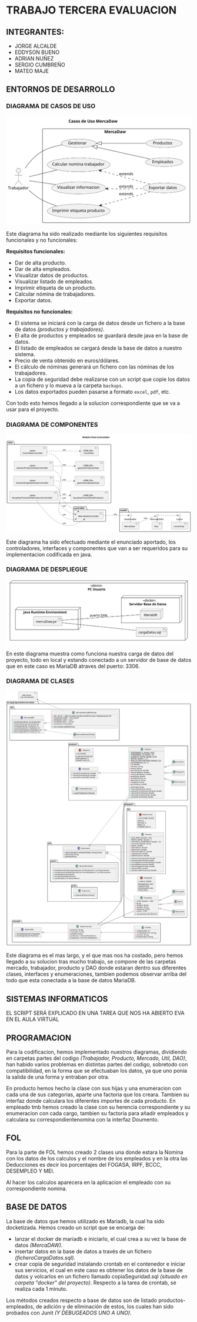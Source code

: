# TRABAJO TERCERA EVALUACION

## INTEGRANTES:

- JORGE ALCALDE
- EDDYSON BUENO
- ADRIAN NUÑEZ
- SERGIO CUMBREÑO
- MATEO MAJE

## ENTORNOS DE DESARROLLO

### DIAGRAMA DE CASOS DE USO

![DIAGRAMA DE CASOS DE USO](imagenes/DiagramaCasosDeUso.svg)

Este diagrama ha sido realizado mediante los siguientes requisitos funcionales y no funcionales:

**Requisitos funcionales:**  

- Dar de alta producto.  
- Dar de alta empleados.  
- Visualizar datos de productos.  
- Visualizar listado de empleados.  
- Imprimir etiqueta de un producto.  
- Calcular nómina de trabajadores.  
- Exportar datos.   

**Requisitos no funcionales:**

  - El sistema se iniciará con la carga de datos desde un fichero a la base de datos _(productos y trabajadores)_.
  - El alta de productos y empleados se guardará desde java en la base de datos.
  - El listado de empleados se cargará desde la base de datos a nuestro sistema.
  - Precio de venta obtenido en euros/dólares.
  - El cálculo de nóminas generará un fichero con las nóminas de los trabajadores.
  - La copia de seguridad debe realizarse con un script que copie los datos a un fichero y lo mueva a la carpeta `backups`.
  - Los datos exportados pueden pasarse a formato `excel`, `pdf`, etc.

Con todo esto hemos llegado a la solucion correspondiente que se va a usar para el proyecto.


### DIAGRAMA DE COMPONENTES

![DIAGRAMA DE COMPONENTES](imagenes/DiagramaComponentes.svg)

Este diagrama ha sido efectuado mediante el enunciado aportado, los controladores, interfaces y componentes que van a ser requeridos para su implementacion codificada en java.

### DIAGRAMA DE DESPLIEGUE

![DIAGRAMA DE DESPLIEGUE](imagenes/DiagramaDespliegue.svg)

En este diagrama muestra como funciona nuestra carga de datos del proyecto, todo en local y estando conectado a un servidor de base de datos que en este caso es MariaDB atraves del puerto: 3306.

### DIAGRAMA DE CLASES

![DIAGRAMA DE CLASES](imagenes/DiagramaClases.svg)

Este diagrama es el mas largo, y el que mas nos ha costado, pero hemos llegado a su solucion tras mucho trabajo, se compone de las carpetas mercado, trabajador, producto y DAO donde estaran dentro sus diferentes clases, interfaces y enumeraciones, tambien podemos observar arriba del todo que esta conectada a la base de datos MariaDB.  

## SISTEMAS INFORMATICOS

EL SCRIPT SERÁ EXPLICADO EN UNA TAREA QUE NOS HA ABIERTO EVA EN EL AULA VIRTUAL

## PROGRAMACION

Para la codificacion, hemos implementado nuestros diagramas, dividiendo en carpetas partes del codigo _(Trabajador, Producto, Mercado, Util, DAO)_, han habido varios problemas en distintas partes del codigo, sobretodo con compatibilidad, en la forma que se efectuaban los datos, ya que uno ponia la salida de una forma y entraban por otra.

En producto hemos hecho la clase con sus hijas y una enumeracion con cada una de sus categorias, aparte una factoria que los creara. Tambien su interfaz donde calculara los diferentes importes de cada producto.
En empleado tmb hemos creado la clase con su herencia correspondiente y su enumeracion con cada cargo, tambien su factoria para añadir empleados y calculara su correspondientenomina con la interfaz Doumento.

## FOL

Para la parte de FOL hemos creado 2 clases una donde estara la Nomina con los datos de los calculos y el nombre de los empleados y en la otra las Deducciones es decir los porcentajes del FOGASA, IRPF, BCCC, DESEMPLEO Y MEI.

Al hacer los calculos aparecera en la aplicacion el empleado con su correspondiente nomina.

## BASE DE DATOS

La base de datos que hemos utilizado es Mariadb, la cual ha sido docketizada. Hemos creado un script que se encarga de:
- lanzar el docker de mariadb e iniciarlo, el cual crea a su vez la base de datos _(MercaDAW)_.
- insertar datos en la base de datos a través de un fichero _(ficheroCargaDatos.sql)_.
- crear copia de seguridad instalando crontab en el contenedor e iniciar sus servicios, el cual en este caso es obtener los datos de la base de datos y volcarlos en un fichero llamado copiaSeguridad.sql _(situado en carpeta "docker" del proyecto)_. Respecto a la tarea de crontab, se realiza cada 1 minuto.

Los métodos creados respecto a base de datos son de listado productos-empleados, de adición y de eliminación de estos, los cuales han sido probados con Junit _(Y DEBUGEADOS UNO A UNO)_.
